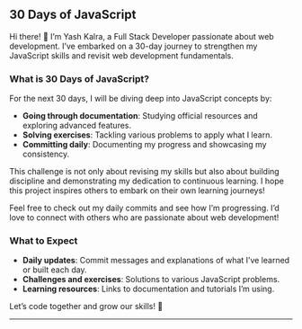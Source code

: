 
## 30 Days of JavaScript

Hi there! 👋 I’m Yash Kalra, a Full Stack Developer passionate about web development. I’ve embarked on a 30-day journey to strengthen my JavaScript skills and revisit web development fundamentals.

### What is 30 Days of JavaScript?

For the next 30 days, I will be diving deep into JavaScript concepts by:
- **Going through documentation**: Studying official resources and exploring advanced features.
- **Solving exercises**: Tackling various problems to apply what I learn.
- **Committing daily**: Documenting my progress and showcasing my consistency.

This challenge is not only about revising my skills but also about building discipline and demonstrating my dedication to continuous learning. I hope this project inspires others to embark on their own learning journeys!

Feel free to check out my daily commits and see how I’m progressing. I’d love to connect with others who are passionate about web development!

### What to Expect

- **Daily updates**: Commit messages and explanations of what I’ve learned or built each day.
- **Challenges and exercises**: Solutions to various JavaScript problems.
- **Learning resources**: Links to documentation and tutorials I’m using.

Let’s code together and grow our skills! 🚀

---

